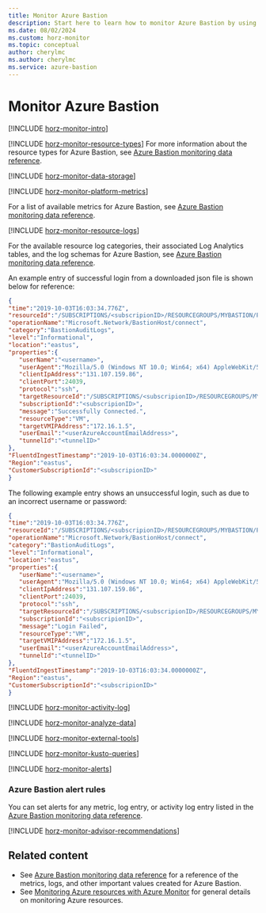 ```yaml
---
title: Monitor Azure Bastion
description: Start here to learn how to monitor Azure Bastion by using Azure Monitor. Learn about available metrics and logs.
ms.date: 08/02/2024
ms.custom: horz-monitor
ms.topic: conceptual
author: cherylmc
ms.author: cherylmc
ms.service: azure-bastion
---
```


# Monitor Azure Bastion

[!INCLUDE [horz-monitor-intro](~/reusable-content/ce-skilling/azure/includes/azure-monitor/horizontals/horz-monitor-intro.md)]

[!INCLUDE [horz-monitor-resource-types](~/reusable-content/ce-skilling/azure/includes/azure-monitor/horizontals/horz-monitor-resource-types.md)]
For more information about the resource types for Azure Bastion, see [Azure Bastion monitoring data reference](monitor-bastion-reference.md).

[!INCLUDE [horz-monitor-data-storage](~/reusable-content/ce-skilling/azure/includes/azure-monitor/horizontals/horz-monitor-data-storage.md)]

[!INCLUDE [horz-monitor-platform-metrics](~/reusable-content/ce-skilling/azure/includes/azure-monitor/horizontals/horz-monitor-platform-metrics.md)]

For a list of available metrics for Azure Bastion, see [Azure Bastion monitoring data reference](monitor-bastion-reference.md#metrics).

[!INCLUDE [horz-monitor-resource-logs](~/reusable-content/ce-skilling/azure/includes/azure-monitor/horizontals/horz-monitor-resource-logs.md)]

For the available resource log categories, their associated Log Analytics tables, and the log schemas for Azure Bastion, see [Azure Bastion monitoring data reference](monitor-bastion-reference.md#resource-logs).

An example entry of successful login from a downloaded json file is shown below for reference:

```json
{ 
"time":"2019-10-03T16:03:34.776Z",
"resourceId":"/SUBSCRIPTIONS/<subscripionID>/RESOURCEGROUPS/MYBASTION/PROVIDERS/MICROSOFT.NETWORK/BASTIONHOSTS/MYBASTION-BASTION",
"operationName":"Microsoft.Network/BastionHost/connect",
"category":"BastionAuditLogs",
"level":"Informational",
"location":"eastus",
"properties":{ 
   "userName":"<username>",
   "userAgent":"Mozilla/5.0 (Windows NT 10.0; Win64; x64) AppleWebKit/537.36 (KHTML, like Gecko) Chrome/77.0.3865.90 Safari/537.36",
   "clientIpAddress":"131.107.159.86",
   "clientPort":24039,
   "protocol":"ssh",
   "targetResourceId":"/SUBSCRIPTIONS/<subscripionID>/RESOURCEGROUPS/MYBASTION/PROVIDERS/MICROSOFT.COMPUTE/VIRTUALMACHINES/LINUX-KEY",
   "subscriptionId":"<subscripionID>",
   "message":"Successfully Connected.",
   "resourceType":"VM",
   "targetVMIPAddress":"172.16.1.5",
   "userEmail":"<userAzureAccountEmailAddress>",
   "tunnelId":"<tunnelID>"
},
"FluentdIngestTimestamp":"2019-10-03T16:03:34.0000000Z",
"Region":"eastus",
"CustomerSubscriptionId":"<subscripionID>"
}
```

The following example entry shows an unsuccessful login, such as due to an incorrect username or password:

```json
{ 
"time":"2019-10-03T16:03:34.776Z",
"resourceId":"/SUBSCRIPTIONS/<subscripionID>/RESOURCEGROUPS/MYBASTION/PROVIDERS/MICROSOFT.NETWORK/BASTIONHOSTS/MYBASTION-BASTION",
"operationName":"Microsoft.Network/BastionHost/connect",
"category":"BastionAuditLogs",
"level":"Informational",
"location":"eastus",
"properties":{ 
   "userName":"<username>",
   "userAgent":"Mozilla/5.0 (Windows NT 10.0; Win64; x64) AppleWebKit/537.36 (KHTML, like Gecko) Chrome/77.0.3865.90 Safari/537.36",
   "clientIpAddress":"131.107.159.86",
   "clientPort":24039,
   "protocol":"ssh",
   "targetResourceId":"/SUBSCRIPTIONS/<subscripionID>/RESOURCEGROUPS/MYBASTION/PROVIDERS/MICROSOFT.COMPUTE/VIRTUALMACHINES/LINUX-KEY",
   "subscriptionId":"<subscripionID>",
   "message":"Login Failed",
   "resourceType":"VM",
   "targetVMIPAddress":"172.16.1.5",
   "userEmail":"<userAzureAccountEmailAddress>",
   "tunnelId":"<tunnelID>"
},
"FluentdIngestTimestamp":"2019-10-03T16:03:34.0000000Z",
"Region":"eastus",
"CustomerSubscriptionId":"<subscripionID>"
}
```

[!INCLUDE [horz-monitor-activity-log](~/reusable-content/ce-skilling/azure/includes/azure-monitor/horizontals/horz-monitor-activity-log.md)]

[!INCLUDE [horz-monitor-analyze-data](~/reusable-content/ce-skilling/azure/includes/azure-monitor/horizontals/horz-monitor-analyze-data.md)]

[!INCLUDE [horz-monitor-external-tools](~/reusable-content/ce-skilling/azure/includes/azure-monitor/horizontals/horz-monitor-external-tools.md)]

[!INCLUDE [horz-monitor-kusto-queries](~/reusable-content/ce-skilling/azure/includes/azure-monitor/horizontals/horz-monitor-kusto-queries.md)]

[!INCLUDE [horz-monitor-alerts](~/reusable-content/ce-skilling/azure/includes/azure-monitor/horizontals/horz-monitor-alerts.md)]

### Azure Bastion alert rules

You can set alerts for any metric, log entry, or activity log entry listed in the [Azure Bastion monitoring data reference](monitor-bastion-reference.md).

[!INCLUDE [horz-monitor-advisor-recommendations](~/reusable-content/ce-skilling/azure/includes/azure-monitor/horizontals/horz-monitor-advisor-recommendations.md)]

## Related content

- See [Azure Bastion monitoring data reference](monitor-bastion-reference.md) for a reference of the metrics, logs, and other important values created for Azure Bastion.
- See [Monitoring Azure resources with Azure Monitor](/azure/azure-monitor/essentials/monitor-azure-resource) for general details on monitoring Azure resources.
